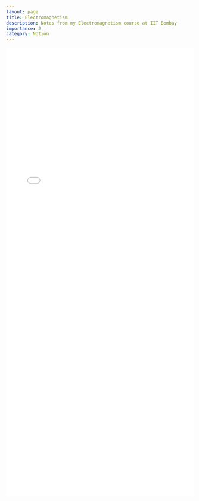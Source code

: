 ```yaml
---
layout: page
title: Electromagnetism
description: Notes from my Electromagnetism course at IIT Bombay
importance: 2
category: Notion
---
```


<embed src="/assets/pdf/Electromagnetism.pdf" width="100%" height="1200px" type="application/pdf">
